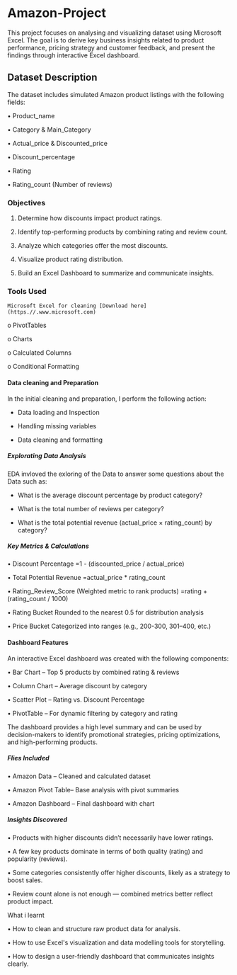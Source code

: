 # Amazon-Project
This project focuses on analysing and visualizing dataset using Microsoft Excel.
The goal is to derive key business insights related to product performance, pricing strategy and customer feedback, and present the findings through interactive Excel dashboard.
## Dataset Description
The dataset includes simulated Amazon product listings with the following fields:

•	Product_name

•	Category & Main_Category

•	Actual_price & Discounted_price

•	Discount_percentage

•	Rating

•	Rating_count (Number of reviews)
### Objectives
1.	Determine how discounts impact product ratings.
   
2. Identify top-performing products by combining rating and review count.
	
3. Analyze which categories offer the most discounts.

4.	Visualize product rating distribution.

5.	Build an Excel Dashboard to summarize and communicate insights.
   
### Tools Used

	Microsoft Excel for cleaning [Download here](https.//.www.microsoft.com)

o	PivotTables

o	Charts

o	Calculated Columns

o	Conditional Formatting

#### Data cleaning and Preparation

In the initial cleaning and preparation, I perform the following action:

- Data loading and Inspection

- Handling missing variables

- Data cleaning and formatting

##### Explorating Data Analysis
EDA invloved the exloring of the Data to answer some questions about the Data such as:

- What is the average discount percentage by product category?
  
-  What is the total number of reviews per category?
  
- What is the total potential revenue (actual_price × rating_count) by category?


##### Key Metrics & Calculations

•	Discount Percentage
=1 - (discounted_price / actual_price)

•	Total Potential Revenue
=actual_price * rating_count

•	Rating_Review_Score (Weighted metric to rank products)
=rating + (rating_count / 1000)

•	Rating Bucket
Rounded to the nearest 0.5 for distribution analysis

•	Price Bucket
Categorized into ranges (e.g., 200-300, 301–400, etc.)
#### Dashboard Features
An interactive Excel dashboard was created with the following components:

•	Bar Chart – Top 5 products by combined rating & reviews

•	Column Chart – Average discount by category

•	Scatter Plot – Rating vs. Discount Percentage

•	PivotTable – For dynamic filtering by category and rating

The dashboard provides a high level summary and can be used by decision-makers to identify promotional strategies, pricing optimizations, and high-performing products.
 
##### Flies Included

•	Amazon Data – Cleaned and calculated dataset

•	Amazon Pivot Table– Base analysis with pivot summaries

•	Amazon Dashboard – Final dashboard with chart

##### Insights Discovered

•	Products with higher discounts didn’t necessarily have lower ratings.

•	A few key products dominate in terms of both quality (rating) and popularity (reviews).

•	Some categories consistently offer higher discounts, likely as a strategy to boost sales.

•	Review count alone is not enough — combined metrics better reflect product impact.

What i learnt

•	How to clean and structure raw product data for analysis.

•	How to use Excel's visualization and data modelling tools for storytelling.

•	How to design a user-friendly dashboard that communicates insights clearly.

